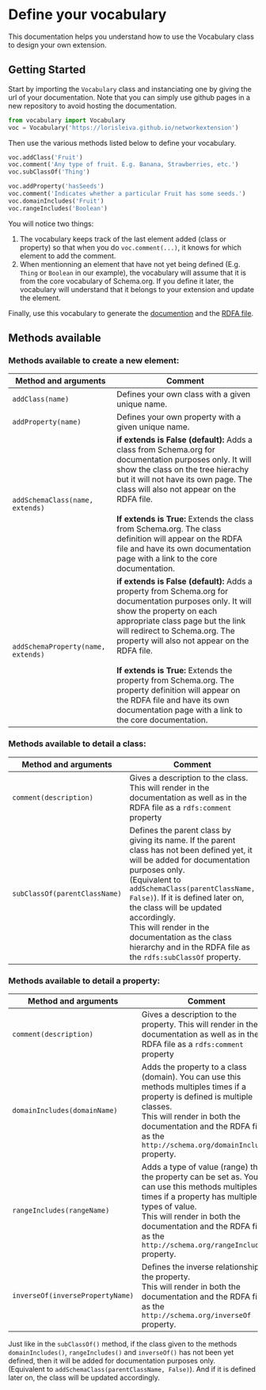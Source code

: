 # Define your vocabulary
This documentation helps you understand how to use the Vocabulary class to design your own extension.

## Getting Started

Start by importing the `Vocabulary` class and instanciating one by giving the url of your documentation. Note that you can simply use github pages in a new repository to avoid hosting the documentation.

```python
from vocabulary import Vocabulary
voc = Vocabulary('https://lorisleiva.github.io/networkextension')
```

Then use the various methods listed below to define your vocabulary.

```python
voc.addClass('Fruit')
voc.comment('Any type of fruit. E.g. Banana, Strawberries, etc.')
voc.subClassOf('Thing')

voc.addProperty('hasSeeds')
voc.comment('Indicates whether a particular Fruit has some seeds.')
voc.domainIncludes('Fruit')
voc.rangeIncludes('Boolean')
```

You will notice two things:

1. The vocabulary keeps track of the last element added (class or property) so that when you do `voc.comment(...)`, it knows for which element to add the comment.
2. When mentionning an element that have not yet being defined (E.g. `Thing` or `Boolean` in our example), the vocabulary will assume that it is from the core vocabulary of Schema.org. If you define it later, the vocabulary will understand that it belongs to your extension and update the element.

Finally, use this vocabulary to generate the [documention](/docs/generate-doc.md) and the [RDFA file](/docs/generate-rdfa.md).

## Methods available

### Methods available to create a new element:

| Method and arguments               | Comment                                             |
| ---------------------------------- | --------------------------------------------------- |
| `addClass(name)`                   | Defines your own class with a given unique name.    |
| `addProperty(name)`                | Defines your own property with a given unique name. |
| `addSchemaClass(name, extends)`    | <strong>if extends is False (default):</strong> Adds a class from Schema.org for documentation purposes only. It will show the class on the tree hierachy but it will not have its own page. The class will also not appear on the RDFA file.<br><br><strong>If extends is True:</strong> Extends the class from Schema.org. The class definition will appear on the RDFA file and have its own documentation page with a link to the core documentation. |
| `addSchemaProperty(name, extends)` | <strong>if extends is False (default):</strong> Adds a property from Schema.org for documentation purposes only. It will show the property on each appropriate class page but the link will redirect to Schema.org. The property will also not appear on the RDFA file.<br><br><strong>If extends is True:</strong> Extends the property from Schema.org. The property definition will appear on the RDFA file and have its own documentation page with a link to the core documentation. |

### Methods available to detail a class:

| Method and arguments          | Comment                                             |
| ----------------------------- | --------------------------------------------------- |
| `comment(description)`        | Gives a description to the class. This will render in the documentation as well as in the RDFA file as a `rdfs:comment` property |
| `subClassOf(parentClassName)` | Defines the parent class by giving its name. If the parent class has not been defined yet, it will be added for documentation purposes only.<br>(Equivalent to `addSchemaClass(parentClassName, False)`). If it is defined later on, the class will be updated accordingly.<br>This will render in the documentation as the class hierarchy and in the RDFA file as the `rdfs:subClassOf` property. |

### Methods available to detail a property:

| Method and arguments          | Comment                                             |
| ----------------------------- | --------------------------------------------------- |
| `comment(description)`        | Gives a description to the property. This will render in the documentation as well as in the RDFA file as a `rdfs:comment` property |
| `domainIncludes(domainName)`  | Adds the property to a class (domain). You can use this methods multiples times if a property is defined is multiple classes.<br>This will render in both the documentation and the RDFA file as the `http://schema.org/domainIncludes` property. |
| `rangeIncludes(rangeName)`    | Adds a type of value (range) that the property can be set as. You can use this methods multiples times if a property has multiple types of value.<br>This will render in both the documentation and the RDFA file as the `http://schema.org/rangeIncludes` property. |
| `inverseOf(inversePropertyName)` | Defines the inverse relationship of the property.<br>This will render in both the documentation and the RDFA file as the `http://schema.org/inverseOf` property. |

Just like in the `subClassOf()` method, if the class given to the methods `domainIncludes()`, `rangeIncludes()` and `inverseOf()` has not been yet defined, then it will be added for documentation purposes only.<br>(Equivalent to `addSchemaClass(parentClassName, False)`). And if it is defined later on, the class will be updated accordingly.
